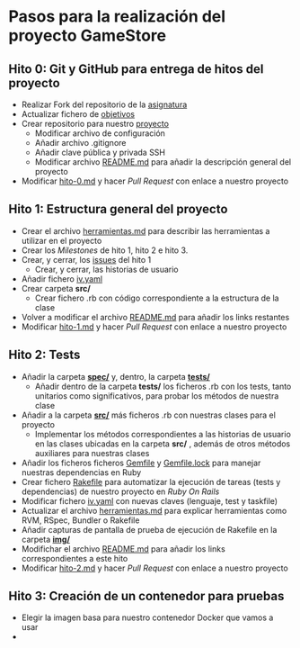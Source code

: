 # Pasos para la realización del proyecto GameStore

## Hito 0: Git y GitHub para entrega de hitos del proyecto

- Realizar Fork del repositorio de la [asignatura](https://github.com/JJ/IV-20-21)
- Actualizar fichero de [objetivos](https://github.com/BilalKxK99/IV-20-21/blob/master/objetivos/BilalKxK99.md)
- Crear repositorio para nuestro [proyecto](https://github.com/BilalKxK99/GameStore)
    - Modificar archivo de configuración
    - Añadir archivo .gitignore
    - Añadir clave pública y privada SSH
    - Modificar archivo [README.md](https://github.com/BilalKxK99/GameStore/blob/master/README.md) para añadir la descripción general del proyecto 
- Modificar [hito-0.md](https://github.com/JJ/IV-20-21/blob/master/proyectos/hito-0.md) y hacer *Pull Request* con enlace a nuestro proyecto


## Hito 1: Estructura general del proyecto

- Crear el archivo [herramientas.md](https://github.com/BilalKxK99/GameStore/blob/master/docs/herramientas.md) para describir las herramientas a utilizar en el proyecto
- Crear los *Milestones* de hito 1, hito 2 e hito 3.
- Crear, y cerrar, los [issues](https://github.com/BilalKxK99/GameStore/issues) del hito 1
    - Crear, y cerrar, las historias de usuario 
- Añadir fichero [iv.yaml](https://github.com/BilalKxK99/GameStore/blob/master/iv.yaml)
- Crear carpeta **src/**
    - Crear fichero .rb con código correspondiente a la estructura de la clase
- Volver a modificar el archivo [README.md](https://github.com/BilalKxK99/GameStore/blob/master/README.md) para añadir los links restantes
- Modificar [hito-1.md](https://github.com/JJ/IV-20-21/blob/master/proyectos/hito-1.md) y hacer *Pull Request* con enlace a nuestro proyecto


## Hito 2: Tests

- Añadir la carpeta [**spec/**](https://github.com/BilalKxK99/GameStore/tree/master/spec) y, dentro, la carpeta [**tests/**](https://github.com/BilalKxK99/GameStore/tree/master/spec/tests)
    - Añadir dentro de la carpeta **tests/** los ficheros .rb con los tests, tanto unitarios como significativos, para probar los métodos de nuestra clase
- Añadir a la carpeta [**src/**](https://github.com/BilalKxK99/GameStore/tree/master/src) más ficheros .rb con nuestras clases para el proyecto
    - Implementar los métodos correspondientes a las historias de usuario en las clases ubicadas en la carpeta **src/** , además de otros métodos auxiliares para nuestras clases
- Añadir los ficheros ficheros [Gemfile](https://github.com/BilalKxK99/GameStore/blob/master/Gemfile) y [Gemfile.lock](https://github.com/BilalKxK99/GameStore/blob/master/Gemfile.lock) para manejar nuestras dependencias en Ruby
- Crear fichero [Rakefile](https://github.com/BilalKxK99/GameStore/blob/master/Rakefile) para automatizar la ejecución de tareas (tests y dependencias) de nuestro proyecto en *Ruby On Rails*
- Modificar fichero [iv.yaml](https://github.com/BilalKxK99/GameStore/blob/master/iv.yaml) con nuevas claves (lenguaje, test y taskfile)
- Actualizar el archivo [herramientas.md](https://github.com/BilalKxK99/GameStore/blob/master/docs/herramientas.md) para explicar herramientas como RVM, RSpec, Bundler o Rakefile
- Añadir capturas de pantalla de prueba de ejecución de Rakefile en la carpeta [**img/**](https://github.com/BilalKxK99/GameStore/tree/master/docs/img)
- Modifichar el archivo [README.md](https://github.com/BilalKxK99/GameStore/blob/master/README.md) para añadir los links correspondientes a este hito
- Modificar [hito-2.md](https://github.com/JJ/IV-20-21/blob/master/proyectos/hito-2.md) y hacer *Pull Request* con enlace a nuestro proyecto


## Hito 3: Creación de un contenedor para pruebas

- Elegir la imagen basa para nuestro contenedor Docker que vamos a usar
- 
